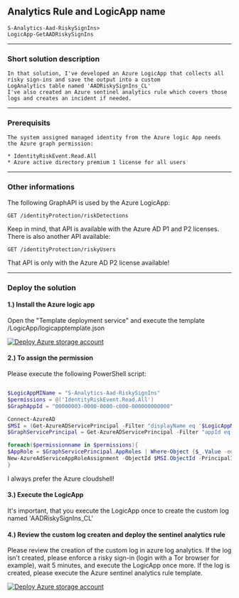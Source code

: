 ## Analytics Rule and LogicApp name

    S-Analytics-Aad-RiskySignIns>
    LogicApp-GetAADRiskySignIns

<hr/>

### Short solution description

    In that solution, I've developed an Azure LogicApp that collects all risky sign-ins and save the output into a custom
    LogAnalytics table named 'AADRiskySignIns_CL'
    I've also created an Azure sentinel analytics rule which covers those logs and creates an incident if needed.

<hr/>

### Prerequisits

    The system assigned managed identity from the Azure logic App needs the Azure graph permission:

    * IdentityRiskEvent.Read.All
    * Azure active directory premium 1 license for all users        

<hr/>

### Other informations

The following GraphAPI is used by the Azure LogicApp:

```http    
GET /identityProtection/riskDetections
```
    
Keep in mind, that API is available with the Azure AD P1 and P2 licenses.
There is also another API available:

```http
GET /identityProtection/riskyUsers
```
That API is only with the Azure AD P2 license available!

<hr/>

### Deploy the solution

#### 1.) Install the Azure logic app
Open the "Template deployment service" and execute the template /LogicApp/logicapptemplate.json

[![Deploy Azure storage account](https://aka.ms/deploytoazurebutton)](https://portal.azure.com/#create/Microsoft.Template/uri/https%3A%2F%2Fraw.githubusercontent.com%2FLagler-Gruener%2FSol-Sentinel%2Fmaster%2FS-Analytics-RiskySignIn%2FLogicApp%2Flogicapptemplate.json)

#### 2.) To assign the permission

Please execute the following PowerShell script:

```powershell

$LogicAppMIName = "S-Analytics-Aad-RiskySignIns"
$permissions = @('IdentityRiskEvent.Read.All')
$GraphAppId = "00000003-0000-0000-c000-000000000000"    

Connect-AzureAD 
$MSI = (Get-AzureADServicePrincipal -Filter "displayName eq '$LogicAppMIName'")
$GraphServicePrincipal = Get-AzureADServicePrincipal -Filter "appId eq '$GraphAppId'"

foreach($permissionname in $permissions){    
$AppRole = $GraphServicePrincipal.AppRoles | Where-Object {$_.Value -eq $permissionname -and $_.AllowedMemberTypes -contains "Application"}
New-AzureAdServiceAppRoleAssignment -ObjectId $MSI.ObjectId -PrincipalId $MSI.ObjectId -ResourceId $GraphServicePrincipal.ObjectId -Id $AppRole.Id
}

```

I always prefer the Azure cloudshell!

#### 3.) Execute the LogicApp
It's important, that you execute the LogicApp once to create the custom log named 'AADRiskySignIns_CL'

#### 4.) Review the custom log createn and deploy the sentinel analytics rule
Please review the creation of the custom log in azure log analytics.
If the log isn't created, please enforce a risky sign-in (login with a Tor browser for example), wait 5 minutes, and execute the LogicApp once more.
If the log is created, please execute the Azure sentinel analytics rule template.

[![Deploy Azure storage account](https://aka.ms/deploytoazurebutton)](https://portal.azure.com/#create/Microsoft.Template/uri/https%3A%2F%2Fraw.githubusercontent.com%2FLagler-Gruener%2FSol-Sentinel%2Fmaster%2FS-Analytics-RiskySignIn%2FRule%2Falertrule-template.json)